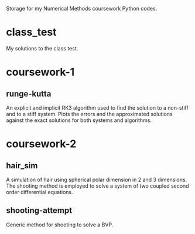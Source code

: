 Storage for my Numerical Methods coursework Python codes.

# class_test
My solutions to the class test.

# coursework-1
## runge-kutta
  An explicit and implicit RK3 algorithm used to find the solution to a non-stiff
  and to a stiff system. Plots the errors and the approximated solutions against
  the exact solutions for both systems and algorithms.

# coursework-2
## hair_sim
  A simulation of hair using spherical polar dimension in 2 and 3 dimensions. The shooting method is employed to solve a system of two coupled second order differential equations.
## shooting-attempt
  Generic method for shooting to solve a BVP.
